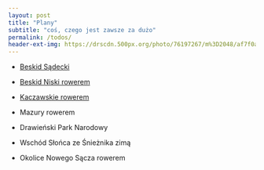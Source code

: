 ```yaml
---
layout: post
title: "Plany"
subtitle: "coś, czego jest zawsze za dużo" 
permalink: /todos/
header-ext-img: https://drscdn.500px.org/photo/76197267/m%3D2048/af7f0a557aa3f95ca5d3e595bd929832
---
```


* [Beskid Sądecki](/todos/beskid-sadecki)

* [Beskid Niski rowerem](/todos/beskid-niski-rowerem)

* [Kaczawskie rowerem](/todos/gory-kaczawskie-rowerem)

* Mazury rowerem

* Drawieński Park Narodowy

* Wschód Słońca ze Śnieżnika zimą

* Okolice Nowego Sącza rowerem
